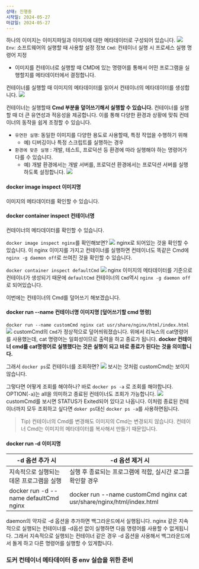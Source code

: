 ```yaml
---
상태: 진행중
시작일: 2024-05-27
마감일: 2024-05-27
---
```

하나의 이미지는 이미지파일과 이미지에 대한 메타데이터로 구성되어 있습니다.
![](https://i.imgur.com/SHMDMoB.png)
`Env`: 소프트웨어의 실행할 때 사용할 설정 정보
`Cmd`: 컨테이너 실행 시 프로세스 실행 명령어 지정
- 이미지를 컨테이너로 실행할 때 CMD에 있는 명령어를 통해서 어떤 프로그램을 실행할지를 메타데이터에서 결정합니다.

컨테이너를 실행할 때 이미지의 메타데이터를 읽어서 컨테이너의 메타데이터를 생성합니다.
![](https://i.imgur.com/GIm1VM4.png)


컨테이너는 실행할때 **Cmd 부분을 덮어쓰기해서 실행할 수 있습니다.**
컨테이너를 실행할 때 더 큰 유연성과 적응성을 제공합니다. 이를 통해 다양한 환경과 상황에 맞춰 컨테이너의 동작을 쉽게 조정할 수 있습니다.
- `유연한 실행`: 동일한 이미지를 다양한 용도로 사용할때, 특정 작업을 수행하기 위해
	- 예) 디버깅이나 특정 스크립트를 실행하는 경우
- `환경에 맞춘 실행` : 개발, 테스트, 프로덕션 등 환경에 따라 실행해야 하는 명령어가 다를 수 있습니다.
	- 예) 개발 환경에서는 개발 서버를, 프로덕션 환경에서는 프로덕션 서버를 실행하도록 설정합니다.
![](https://i.imgur.com/fjPQy9t.png)
#### docker image inspect 이미지명
이미지의 메타데이터를 확인할 수 있습니다.
#### docker container inspect 컨테이너명
컨테이너의 메타데이터를 확인할 수 있습니다.

`docker image inspect nginx`를 확인해보면?
![](https://i.imgur.com/bgyXN7n.png)
nginx로 되어있는 것을 확인할 수 있습니다. 이 nginx 이미지를 가지고 컨테이너를 실행하면 컨테이너도 똑같은 Cmd에 `nginx -g daemon off`로 쓰여진 것을 확인할 수 있습니다.

`docker container inspect defaultCmd`
![](https://i.imgur.com/RNYJRLs.png)
nginx 이미지의 메타데이터를 기준으로 컨테이너가 생성되기 때문에 `defaultCmd` 컨테이너의 `Cmd`역시 `nginx -g daemon off`로 되어있습니다.

이번에는 컨테이너의 Cmd를 덮어쓰기 해보겠습니다.
#### docker run --name 컨테이너명  이미지명  [덮어쓰기할 cmd 명령]
`docker run --name customCmd nginx cat usr/share/nginx/html/index.html`
![](https://i.imgur.com/Pz0Zfh2.png)
customCmd의 `Cmd`가 정상적으로 덮어씌워졌습니다.
위에서 리눅스의 cat명령어를 사용했는데, cat 명령어는 일회성이므로 출력을 하고 종료가 됩니다.
**docker 컨테이너 cmd를 cat명령어로 실행했다는 것은 실행이 되고 바로 종료가 된다는 것을 의미합니다.**

그래서 `docker ps`로 컨테이너를 조회하면?
![](https://i.imgur.com/01yVCHy.png)
보시는 것처럼 customCmd는 보이지 않습니다.

그렇다면 어떻게 조회를 해야하나? 바로 `docker ps -a` 로 조회를 해야합니다.
OPTION(`-a`)는 all을 의미하고 종료된 컨테이너도 조회가 가능합니다.
![](https://i.imgur.com/6s9BTl4.png)
customCmd를 보시면 STATUS가 Exited되어 있다고 나옵니다. 이처럼 종료된 컨테이너까지 모두 조회하고 싶다면 `doker ps`대신 `docker ps -a`를 사용하면됩니다.

> Tip)
컨테이너의 Cmd를 변경해도 이미지의 Cmd는 변경되지 않습니다. 컨테이너 Cmd는 이미지의 메타데이터를 복사해서 만들기 때문입니다.

#### docker **run -d** 이미지명
| -d 옵션 추가 시                            | -d 옵션 제거 시                                                            |
| ------------------------------------- | --------------------------------------------------------------------- |
| 지속적으로 실행되는 데몬 프로그램을 실행                | 실행 후 종료되는 프로그램에 적합, 실시간 로그를 확인할 경우                                    |
| docker run -d --name defaultCmd nginx | docker run --name customCmd nginx cat usr/share/nginx/html/index.html |
daemon의 약자로 -d 옵션을 추가하면 백그라운드에서 실행됩니다.
nginx 같은 지속적으로 실행되는 컨테이너를 -d옵션 없이 실행하면 다음 명령어를 사용할 수 없게됩니다. 그래서 지속적으로 실행되는 컨테이너 같은 경우 -d 옵션을 사용해서 백그라운드에서 돌게 하고 다른 명령어를 실행할 수 있게합니다.

### 도커 컨테이너 메타데이터 중 env 실습을 위한 준비
